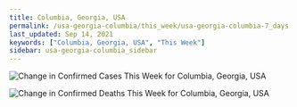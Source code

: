 ```yaml
---
title: Columbia, Georgia, USA
permalink: /usa-georgia-columbia/this_week/usa-georgia-columbia-7_days.html
last_updated: Sep 14, 2021
keywords: ["Columbia, Georgia, USA", "This Week"]
sidebar: usa-georgia-columbia_sidebar
---
```


![Change in Confirmed Cases This Week for Columbia, Georgia, USA](/covid_tracker/images/graphs/usa-georgia-columbia-delta_confirmed-7_days_graph.png)

![Change in Confirmed Deaths This Week for Columbia, Georgia, USA](/covid_tracker/images/graphs/usa-georgia-columbia-delta_deaths-7_days_graph.png)
